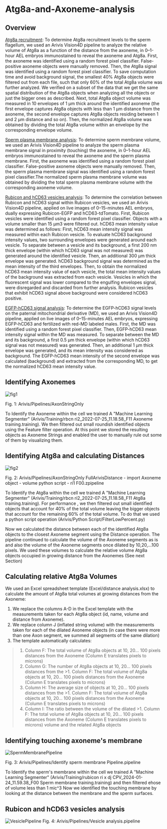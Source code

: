 # Atg8a-and-Axoneme-analysis
## Overview
<ins>Atg8a recruitment</ins>: To determine Atg8a recruitment levels to the sperm flagellum, we used an Arivis Vision4D pipeline to analyze the relative volume of Atg8a as a function of the distance from the axoneme, in 0–1-hour AEL embryos immunostained to reveal the axoneme and Atg8a. First, the axoneme was identified using a random forest pixel classifier. False-positive axoneme objects were manually removed. Then, the Atg8a signal was identified using a random forest pixel classifier. To save computation time and avoid background signal, the smallest 40% Atg8a objects were filtered out from each file, such that only 60% of the total Atg8a volume was further analyzed. We verified on a subset of the data that we get the same spatial distribution of the Atg8a objects when analyzing all the objects or just the bigger ones as described. Next, total Atg8a object volume was measured in 10 envelopes of 1 µm thick around the identified axoneme (the first envelope captures Atg8a objects with less than 1 µm distance from the axoneme, the second envelope captures Atg8a objects residing between 1 and 2 µm distance and so on). Then, the normalized Atg8a volume was obtained by dividing the total Atg8a volume within an envelope by the corresponding envelope volume.

<ins>Sperm plasma membrane analysis</ins>: To determine sperm membrane volume, we used an Arivis Vision4D pipeline to analyze the sperm plasma membrane signal in proximity (touching) the axoneme, in 0–1-hour AEL embryos immunostained to reveal the axoneme and the sperm plasma membrane. First, the axoneme was identified using a random forest pixel classifier. False-positive axoneme objects were manually removed. Then, the sperm plasma membrane signal was identified using a random forest pixel classifier.The normalized sperm plasma membrane volume was obtained by dividing the total sperm plasma membrane volume with the corresponding axoneme volume.

<ins>Rubicon and hCD63 vesicles analysis</ins>: To determine the correlation between Rubicon and hCD63 signal within Rubicon vesicles, we used an Arivis Vision4D pipeline, applied on live images of 0–15-minutes AEL embryos, dually expressing Rubicon-EGFP and hCD63-tdTomato. First, Rubicon vesicles were identified using a random forest pixel classifier. Objects with a volume smaller than 15 µm3 were filtered out. hCD63 mean intensity value was determined as follows: First, hCD63 mean intensity signal was measured within each Rubicon vesicle. To evaluate hCD63 background intensity values, two surrounding envelopes were generated around each vesicle. To separate between a vesicle and its background, a first 200 nm thick envelope (within which hCD63 signal was not measured) was generated around the identified vesicle. Then, an additional 300 µm thick envelope was generated. hCD63 background signal was determined as the mean intensity of the third envelopes. Then, to obtain the normalized hCD63 mean intensity value of each vesicle, the total mean intensity values of the background was extracted from each vesicle. Vesicles in which the fluorescent signal was lower compared to the engulfing envelopes signal, were disregarded and discarded from further analysis. Rubicon vesicles that exhibit hCD63 signal above background were considered hCD63 positive.

<ins>EGFP-hCD63 signal analysis</ins>: To determine the EGFP-hCD63 signal levels on the paternal mitochondrial derivative (MD), we used an Arivis Vision4D pipeline, applied on live images of 0–15-minutes AEL embryos, expressing EGFP-hCD63 and fertilized with red-MD labeled males. First, the MD was identified using a random forest pixel classifier. Then, EGFP-hCD63 mean intensity signal within the MD was measured. To separate between the MD and its background, a first 0.5 µm thick envelope (within which hCD63 signal was not measured) was generated. Then, an additional 1 µm thick envelope was generated, and its mean intensity was considered as background. The EGFP-hCD63 mean intensity of the second envelope was calculated (background) and extracted from the corresponding MD, to get the normalized hCD63 mean intensity value.


## Identifying Axonemes
![fig1](https://github.com/WIS-MICC-CellObservatory/Atg8a-and-Axoneme-analysis/assets/64706090/b76066ce-9ee8-403e-a682-fe6bdda37015)

Fig. 1: Arivis/Pipelines/AxonStringOnly

To Identify the Axoneme within the cell we trained A "Machine Learning Segmenter" (Arivis/Training/rbcn ri2_2022-07-25_11.18.58_F11 Axoneme training.training).
We then filtered out small roundish identified objects using the Feature filter operation.
At this point we stored the resulting objects as Axoneme Strings and enabled the user to manually rule out some of them by visualizing them.

## Identifying Atg8a and calculating Distances
![fig2](https://github.com/WIS-MICC-CellObservatory/Atg8a-and-Axoneme-analysis/assets/64706090/d2847a84-3e4c-44c7-a5f8-93749bb79094)

Fig. 2: Arivis/Pipelines/AxonStringOnly FullArivisDistance - import Axoneme object - volume python script - ri1 F00.zpipeline

To Identify the Atg8a within the cell we trained A "Machine Learning Segmenter" (Arivis/Training/rbcn ri2_2022-07-25_11.18.58_F11 Atg8a training.training).
For performance , we then filtered out small identified objects that account for 40% of the total volume leaving the bigger objects that account for the remaining 60% of the total volume. To do that we used a python script operation (Arivis/Python Script/FilterLowPercent.py)

Now we calculated the distance between each of the identified Atg8a objects to the closest Axoneme segment using the Distance operation.
The pipeline continued to calculate the volume of the Axoneme segments as is and also the volume of the Axoneme segments once dilated by 10,20,...100 pixels. We used these volumes to calculate the relative volume Atg8a objects occupied in growing distance from the Axonemes (See next Section)

## Calculating relative Atg8a Volumes
We used an Excel spreadsheet template (Excel/distance analysis.xlsx) to calculate the amount of Atg8a total volumes at growing distances from the Axoneme:
1. We replace the columns A-D in the Excel template with the measurements taken for each Atg8a object (id, name, volume and distance from Axoneme).
2. We replace column J (inflated string volume) with the measurements taken for each of the dilated Axoneme objects (in case there were more than one Axon segment, we summed all segments of the same dilation)
3. The template automatically calculates:
>1. Column F: The total volume of Atg8a objects at 10, 20... 100 pixels distances from the Axoneme (Column E translates pixels to microns)
>2. Column G: The number of Atg8a objects at 10, 20... 100 pixels distances from the >1. Column F: The total volume of Atg8a objects at 10, 20... 100 pixels distances from the Axoneme (Column E translates pixels to microns)
>3. Column H: The average size of objects at 10, 20... 100 pixels distances from the >1. Column F: The total volume of Atg8a objects at 10, 20... 100 pixels distances from the Axoneme (Column E translates pixels to microns)
>4. Column I: The ratio between the volume of the dilated >1. Column F: The total volume of Atg8a objects at 10, 20... 100 pixels distances from the Axoneme (Column E translates pixels to microns) volume and the related Atg8a objects

## Identifying touching axoneme's membrane
![SpermMembranePipeline](https://github.com/WIS-MICC-CellObservatory/Atg8a-and-Axoneme-analysis/assets/64706090/0b54fdd6-b32e-4eb7-9493-f3b2ce51405d)

Fig. 3: Arivis/Pipelines/Identify sperm membrane Pipeline.pipeline

To Identify the sperm's membrane within the cell we trained A "Machine Learning Segmenter" (Arivis/Training/rubicon ri x dj CPV_2024-01-24_11.59.38_F00 Sperm membrane training.training) and then filtered ehose of volume less than 1 mic^3 
Now we identified the touching membrane by looking at the distance between the membrane and the sperm surfaces.

## Rubicon and hCD63 vesicles analysis
![VesiclePipeline](https://github.com/WIS-MICC-CellObservatory/Atg8a-and-Axoneme-analysis/assets/64706090/1ff03f53-c2f2-42b6-90f9-a42f82012b6d)
Fig. 4: Arivis/Pipelines/Vesicle analysis.pipeline

